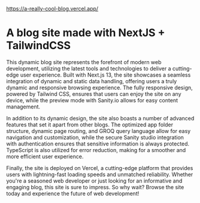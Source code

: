 https://a-really-cool-blog.vercel.app/

# A blog site made with NextJS + TailwindCSS

This dynamic blog site represents the forefront of modern web development, utilizing the latest tools and technologies to deliver a cutting-edge user experience. Built with Next.js 13, the site showcases a seamless integration of dynamic and static data handling, offering users a truly dynamic and responsive browsing experience. The fully responsive design, powered by Tailwind CSS, ensures that users can enjoy the site on any device, while the preview mode with Sanity.io allows for easy content management.

In addition to its dynamic design, the site also boasts a number of advanced features that set it apart from other blogs. The optimized app folder structure, dynamic page routing, and GROQ query language allow for easy navigation and customization, while the secure Sanity studio integration with authentication ensures that sensitive information is always protected. TypeScript is also utilized for error reduction, making for a smoother and more efficient user experience.

Finally, the site is deployed on Vercel, a cutting-edge platform that provides users with lightning-fast loading speeds and unmatched reliability. Whether you're a seasoned web developer or just looking for an informative and engaging blog, this site is sure to impress. So why wait? Browse the site today and experience the future of web development!
